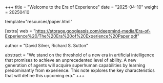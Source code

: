 +++
title = "Welcome to the Era of Experience"
date = "2025-04-10"
weight = 20250410

template="resources/paper.html"

[extra]
web = "https://storage.googleapis.com/deepmind-media/Era-of-Experience%20/The%20Era%20of%20Experience%20Paper.pdf"

author = "David Silver, Richard S. Sutton"

abstract = "We stand on the threshold of a new era in artificial intelligence that promises to achieve an unprecedented level of ability. A new generation of agents will acquire superhuman capabilities by learning predominantly from experience. This note explores the key characteristics that will define this upcoming era."
+++